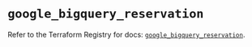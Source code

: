 # `google_bigquery_reservation`

Refer to the Terraform Registry for docs: [`google_bigquery_reservation`](https://registry.terraform.io/providers/hashicorp/google/6.42.0/docs/resources/bigquery_reservation).
